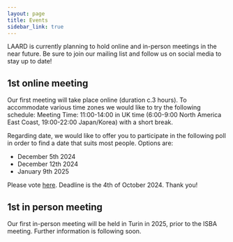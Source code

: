 ```yaml
---
layout: page
title: Events
sidebar_link: true
---
```


LAARD is currently planning to hold online and in-person meetings in the near future. Be sure to join our mailing list and follow us on social media to stay up to date!

<h2>1st online meeting</h2>
Our first meeting will take place online (duration c.3 hours). To accommodate various time zones we would like to try the following schedule:
Meeting Time: 11:00-14:00 in UK time (6:00-9:00 North America East Coast, 19:00-22:00 Japan/Korea) with a short break.


Regarding date, we would like to offer you to participate in the following poll in order to find a date that suits most people. Options are:

- December 5th 2024
- December 12th 2024
- January 9th 2025

Please vote <a href="https://docs.google.com/forms/d/e/1FAIpQLSdmKPATike4rktpzSrLvU1opwvTieVxyjKQxdUY_TXbSn0BZA/viewform?usp=sf_link">here</a>. Deadline is the 4th of October 2024. Thank you!



<h2>1st in person meeting</h2>
Our first in-person meeting will be held in Turin in 2025, prior to the ISBA meeting. Further information is following soon. 

